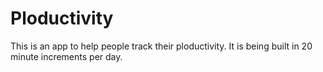 # Ploductivity

This is an app to help people track their ploductivity. It is being built in 20 minute increments per day.